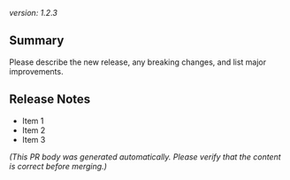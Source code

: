 *version: 1.2.3*

## Summary
Please describe the new release, any breaking changes, and list major improvements.

## Release Notes
- Item 1
- Item 2
- Item 3

*(This PR body was generated automatically. Please verify that the content is correct before merging.)*
